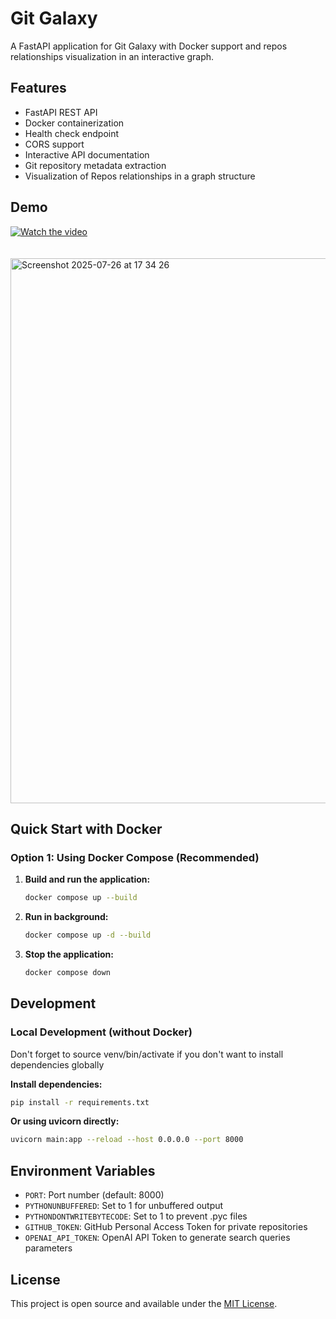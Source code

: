 # Git Galaxy

A FastAPI application for Git Galaxy with Docker support and repos relationships visualization in an interactive graph.

## Features

- FastAPI REST API
- Docker containerization
- Health check endpoint
- CORS support
- Interactive API documentation
- Git repository metadata extraction
- Visualization
 of Repos relationships in a graph structure

## Demo

[![Watch the video](https://github.com/user-attachments/assets/24a869a8-3efd-42ff-839b-1d9b7d38b492)](https://vimeo.com/1104748922/0f345fd5c1?ts=114603&share=copy)
<br>
<br>
<br>
<img width="1467" height="872" alt="Screenshot 2025-07-26 at 17 34 26" src="https://github.com/user-attachments/assets/0e7b788a-ee09-43e0-96bc-7167e55c30c5" />


## Quick Start with Docker

### Option 1: Using Docker Compose (Recommended)

1. **Build and run the application:**
   ```bash
   docker compose up --build
   ```

2. **Run in background:**
   ```bash
   docker compose up -d --build
   ```

3. **Stop the application:**
   ```bash
   docker compose down
   ```

## Development

### Local Development (without Docker)

Don't forget to source venv/bin/activate if you don't want to install dependencies globally

**Install dependencies:**
   ```bash
   pip install -r requirements.txt
   ```

**Or using uvicorn directly:**
   ```bash
   uvicorn main:app --reload --host 0.0.0.0 --port 8000
   ```

## Environment Variables

- `PORT`: Port number (default: 8000)
- `PYTHONUNBUFFERED`: Set to 1 for unbuffered output
- `PYTHONDONTWRITEBYTECODE`: Set to 1 to prevent .pyc files
- `GITHUB_TOKEN`: GitHub Personal Access Token for private repositories
- `OPENAI_API_TOKEN`: OpenAI API Token to generate search queries parameters


## License

This project is open source and available under the [MIT License](LICENSE).
